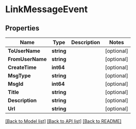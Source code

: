 # LinkMessageEvent

## Properties

Name | Type | Description | Notes
------------ | ------------- | ------------- | -------------
**ToUserName** | **string** |  | [optional] 
**FromUserName** | **string** |  | [optional] 
**CreateTime** | **int64** |  | [optional] 
**MsgType** | **string** |  | [optional] 
**MsgId** | **int64** |  | [optional] 
**Title** | **string** |  | [optional] 
**Description** | **string** |  | [optional] 
**Url** | **string** |  | [optional] 

[[Back to Model list]](../README.md#documentation-for-models) [[Back to API list]](../README.md#documentation-for-api-endpoints) [[Back to README]](../README.md)


